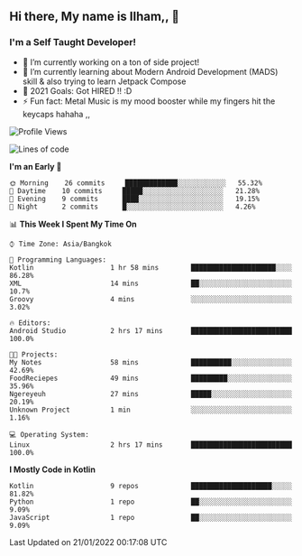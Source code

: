 ## Hi there, My name is Ilham,, 👋


### I'm a Self Taught Developer!
- 🔭 I’m currently working on a ton of side project!
- 🌱 I’m currently learning about Modern Android Development (MADS) skill & also trying to learn Jetpack Compose
- 🥅 2021 Goals: Got HIRED !! :D
- ⚡ Fun fact: Metal Music is my mood booster while my fingers hit the keycaps hahaha  ,,



<!--START_SECTION:waka-->
![Profile Views](http://img.shields.io/badge/Profile%20Views-0-blue)

![Lines of code](https://img.shields.io/badge/From%20Hello%20World%20I%27ve%20Written-380%20Thousand%20lines%20of%20code-blue)

**I'm an Early 🐤** 

```text
🌞 Morning    26 commits     █████████████░░░░░░░░░░░░   55.32% 
🌆 Daytime    10 commits     █████░░░░░░░░░░░░░░░░░░░░   21.28% 
🌃 Evening    9 commits      ████░░░░░░░░░░░░░░░░░░░░░   19.15% 
🌙 Night      2 commits      █░░░░░░░░░░░░░░░░░░░░░░░░   4.26%

```


📊 **This Week I Spent My Time On** 

```text
⌚︎ Time Zone: Asia/Bangkok

💬 Programming Languages: 
Kotlin                   1 hr 58 mins        █████████████████████░░░░   86.28% 
XML                      14 mins             ██░░░░░░░░░░░░░░░░░░░░░░░   10.7% 
Groovy                   4 mins              ░░░░░░░░░░░░░░░░░░░░░░░░░   3.02%

🔥 Editors: 
Android Studio           2 hrs 17 mins       █████████████████████████   100.0%

🐱‍💻 Projects: 
My Notes                 58 mins             ██████████░░░░░░░░░░░░░░░   42.69% 
FoodReciepes             49 mins             █████████░░░░░░░░░░░░░░░░   35.96% 
Ngereyeuh                27 mins             █████░░░░░░░░░░░░░░░░░░░░   20.19% 
Unknown Project          1 min               ░░░░░░░░░░░░░░░░░░░░░░░░░   1.16%

💻 Operating System: 
Linux                    2 hrs 17 mins       █████████████████████████   100.0%

```

**I Mostly Code in Kotlin** 

```text
Kotlin                   9 repos             ████████████████████░░░░░   81.82% 
Python                   1 repo              ██░░░░░░░░░░░░░░░░░░░░░░░   9.09% 
JavaScript               1 repo              ██░░░░░░░░░░░░░░░░░░░░░░░   9.09%

```



 Last Updated on 21/01/2022 00:17:08 UTC
<!--END_SECTION:waka-->
